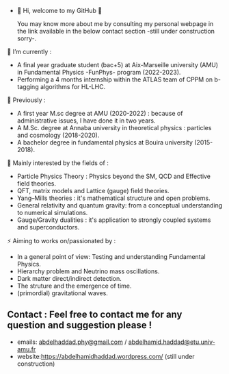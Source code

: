 - 👋 Hi, welcome to my GitHub 👋 
    
    You may know more about me by consulting my personal webpage in the link available in the below contact section -still under construction sorry-. 


 🌱 I’m currently :
-  A final year graduate student (bac+5) at Aix-Marseille university (AMU) in Fundamental Physics -FunPhys- program (2022-2023).
-  Performing a 4 months internship within the ATLAS team of CPPM on b-tagging algorithms for HL-LHC.
  
 🌱 Previously :
-  A first year M.sc degree at AMU (2020-2022) : because of administrative issues, I have done it in two years.
-  A M.Sc. degree at Annaba university in theoretical physics : particles and cosmology (2018-2020).
-  A bachelor degree in fundamental physics at Bouira university (2015-2018).

🔭 Mainly interested by the fields of :
- Particle Physics Theory : Physics beyond the SM, QCD and Effective field theories.
- QFT, matrix models and Lattice (gauge) field theories.
- Yang–Mills theories : it's mathematical structure and open problems.
- General relativity and quantum gravity: from a conceptual understanding to numerical simulations.
- Gauge/Gravity dualities : it's application to strongly coupled systems and superconductors.

 ⚡ Aiming to works on/passionated by : 
- In a general point of view: Testing and understanding Fundamental Physics.
- Hierarchy problem and Neutrino mass oscillations. 
- Dark matter direct/indirect detection.
- The struture and the emergence of time.
- (primordial) gravitational waves.

 ## Contact : Feel free to contact me for any question and suggestion please ! 
  - emails: abdelhaddad.phy@gmail.com / abdelhamid.haddad@etu.univ-amu.fr
  - website:https://abdelhamidhaddad.wordpress.com/ (still under construction)




